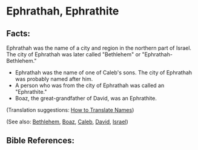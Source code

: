 # Ephrathah, Ephrathite #

## Facts: ##

Ephrathah was the name of a city and region in the northern part of Israel. The city of Ephrathah was later called "Bethlehem" or "Ephrathah-Bethlehem."

* Ephrathah was the name of one of Caleb's sons. The city of Ephrathah was probably named after him.
* A person who was from the city of Ephrathah was called an "Ephrathite."
* Boaz, the great-grandfather of David, was an Ephrathite.

(Translation suggestions: [How to Translate Names](en/ta-vol1/translate/man/translate-names))

(See also: [Bethlehem](../other/bethlehem.md), [Boaz](../other/boaz.md), [Caleb](../other/caleb.md), [David](../other/david.md), [Israel](../other/israel.md))

## Bible References: ##